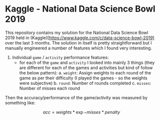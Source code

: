 # Kaggle - National Data Science Bowl 2019
This repository contains my solution for the National Data Science Bowl 2019 held in (Kaggle)[https://www.kaggle.com/c/data-science-bowl-2019] over the last 3 months. The solution in itself is pretty straightforward but I manually engineered a number of features which I found very interesting.

1. Individual `game` / `activity` performance features:
    - for each of the `game` and `activity` I looked into mainly 3 things (they are different for each of the games and activities but kind of follow the below pattern):
    a. `weight`: Assign weights to each round of the game as per their difficulty (I played the games - so the weights were subjective)
    b. `round`: Number of rounds completed
    c. `misses`: Number of misses each round

Then the accuracy/performance of the game/activity was measured by something like:
```math
acc = weights * \exp{-misses * penalty}
```